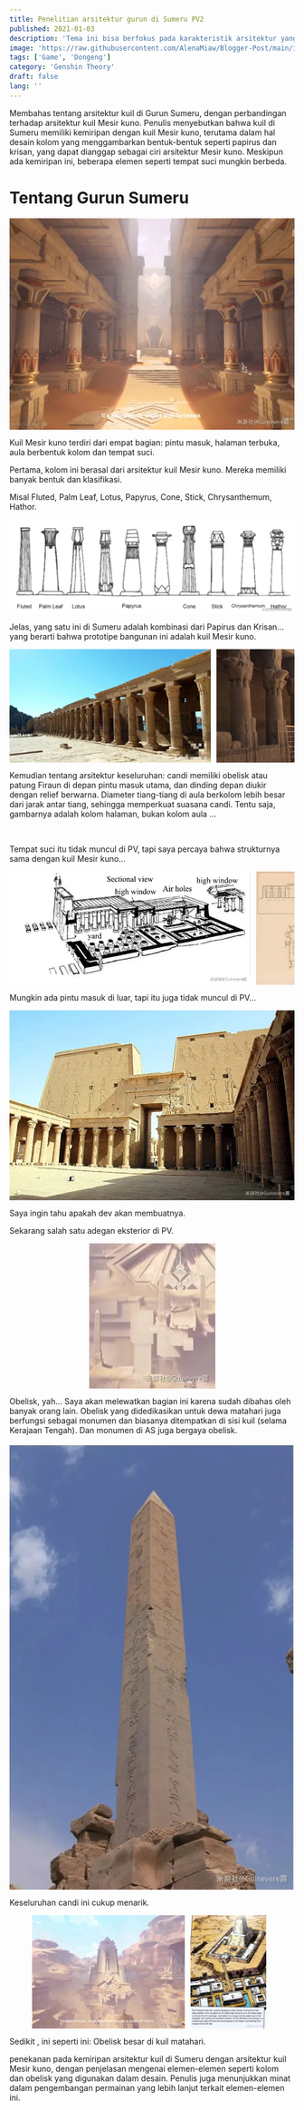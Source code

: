 ```yaml
---
title: Penelitian arsitektur gurun di Sumeru PV2
published: 2021-01-03
description: 'Tema ini bisa berfokus pada karakteristik arsitektur yang unik atau khusus untuk lingkungan gurun, sejarah perkembangan arsitektur di wilayah tersebut'
image: 'https://raw.githubusercontent.com/AlenaMiaw/Blogger-Post/main/image/genshin-impact-sumeru.jpg'
tags: ['Game', 'Dongeng']
category: 'Genshin Theory'
draft: false 
lang: ''
---
```



<p>Membahas tentang arsitektur kuil di Gurun Sumeru, dengan perbandingan terhadap arsitektur kuil Mesir kuno. Penulis menyebutkan bahwa kuil di Sumeru memiliki kemiripan dengan kuil Mesir kuno, terutama dalam hal desain kolom yang menggambarkan bentuk-bentuk seperti papirus dan krisan, yang dapat dianggap sebagai ciri arsitektur Mesir kuno. Meskipun ada kemiripan ini, beberapa elemen seperti tempat suci mungkin berbeda.</p>
<h1>Tentang Gurun Sumeru</h1>
<div class="separator" style="display:flex; justify-content:center">
<img alt="arsitektur gurun" border="0" data-original-height="577" data-original-width="526" src="https://raw.githubusercontent.com/AlenaMiaw/Blogger-Post/main/image/dari-hoyolab.png" /></div>
<div>
  <p>Kuil Mesir kuno terdiri dari empat bagian: pintu masuk, halaman terbuka, aula berbentuk kolom dan tempat suci.</p>
  <p>Pertama, kolom ini berasal dari arsitektur kuil Mesir kuno. Mereka memiliki banyak bentuk dan klasifikasi.</p>
  <p>Misal Fluted, Palm Leaf, Lotus, Papyrus, Cone, Stick, Chrysanthemum, Hathor.</p>
</div>
<div class="separator" style="display:flex; justify-content:center">
<img alt="arsitektur gurun" border="0" data-original-height="577" data-original-width="526" src="https://raw.githubusercontent.com/AlenaMiaw/Blogger-Post/main/image/dari-hoyolab1.png" /></div>
<div>
  <p>Jelas, yang satu ini di Sumeru adalah kombinasi dari Papirus dan Krisan... yang berarti bahwa prototipe bangunan ini adalah kuil Mesir kuno.</p>
</div>
<div style="display: flex; overflow-x: auto; white-space: nowrap;">
  <img alt="no image" class="c sz" src="https://raw.githubusercontent.com/AlenaMiaw/Blogger-Post/main/image/dari-hoyolab2.png" style="max-height: 200px; margin-right: 10px;" />
  <img alt="no image" class="c sz" src="https://raw.githubusercontent.com/AlenaMiaw/Blogger-Post/main/image/dari-hoyolab3.png" style="max-height: 200px; margin-right: 10px;" />
  <img alt="no image" class="c sz" src="https://raw.githubusercontent.com/AlenaMiaw/Blogger-Post/main/image/dari-hoyolab4.png" style="max-height: 200px;" />
</div>

<div>
  <p>Kemudian tentang arsitektur keseluruhan: candi memiliki obelisk atau patung Firaun di depan pintu masuk utama, dan dinding depan diukir dengan relief berwarna. Diameter tiang-tiang di aula berkolom lebih besar dari jarak antar tiang, sehingga memperkuat suasana candi. Tentu saja, gambarnya adalah kolom halaman, bukan kolom aula ...</p><br />
</div>
<p>Tempat suci itu tidak muncul di PV, tapi saya percaya bahwa strukturnya sama dengan kuil Mesir kuno...</p>
<div style="display: flex; overflow-x: auto; white-space: nowrap;">
  <img style="max-height: 200px; margin-right: 10px;" alt="no image" class="c sz" src="https://raw.githubusercontent.com/AlenaMiaw/Blogger-Post/main/image/dari-hoyolab5.png" />
  <img style="max-height: 200px; margin-right: 10px;" alt="no image" class="c sz" src="https://raw.githubusercontent.com/AlenaMiaw/Blogger-Post/main/image/dari-hoyolab6.png" />
</div>
<p>Mungkin ada pintu masuk di luar, tapi itu juga tidak muncul di PV...</p>
<div class="separator" style="display:flex; justify-content:center"><img alt="arsitektur gurun" border="0" data-original-height="577" data-original-width="526" src="https://raw.githubusercontent.com/AlenaMiaw/Blogger-Post/main/image/dari-hoyolab7.png" /></div>
<p>Saya ingin tahu apakah dev akan membuatnya.</p>
<p> Sekarang salah satu adegan eksterior di PV.</p>
<div class="separator" style="display:flex; justify-content:center">
<img alt="arsitektur gurun" border="0" data-original-height="577" data-original-width="526" src="https://raw.githubusercontent.com/AlenaMiaw/Blogger-Post/main/image/dari-hoyolab8.png" /></div>
<p>Obelisk, yah... Saya akan melewatkan bagian ini karena sudah dibahas oleh banyak orang lain. Obelisk yang didedikasikan untuk dewa matahari juga berfungsi sebagai monumen dan biasanya ditempatkan di sisi kuil (selama Kerajaan Tengah). Dan monumen di AS juga bergaya obelisk.</p>
<div style="justify-content:center; display:flex" style="clear: both;">
<img alt="arsitektur gurun" border="0" data-original-height="577" data-original-width="526" src="https://raw.githubusercontent.com/AlenaMiaw/Blogger-Post/main/image/dari-hoyolab9.png" /></div>
<p>Keseluruhan candi ini cukup menarik.</p>
<div style="display:flex; justify-content:center;">
  <img style="max-height: 200px; margin-right: 10px;" alt="no image" class="c sz" src="https://raw.githubusercontent.com/AlenaMiaw/Blogger-Post/main/image/dari-hoyolab10.png" />
  <img style="max-height: 200px; margin-right: 10px;" alt="no image" class="c sz" src="https://raw.githubusercontent.com/AlenaMiaw/Blogger-Post/main/image/dari-hoyolab11.png" />
</div>
<p>Sedikit , ini seperti ini: Obelisk besar di kuil matahari.</p>
<p>penekanan pada kemiripan arsitektur kuil di Sumeru dengan arsitektur kuil Mesir kuno, dengan penjelasan mengenai elemen-elemen seperti kolom dan obelisk yang digunakan dalam desain. Penulis juga menunjukkan minat dalam pengembangan permainan yang lebih lanjut terkait elemen-elemen ini.</p>

<style>
     ::-webkit-scrollbar {
    width: 1px;
}
 
::-webkit-scrollbar-track { 
    background: transparent;    
}
 
::-webkit-scrollbar-thumb {
    background: transparent;
}
     
     
         .drK ::-webkit-scrollbar {
    width: 1px;
}
 
.drK ::-webkit-scrollbar-track { 
    background: transparent;    
}
 
.drK ::-webkit-scrollbar-thumb {
    background: transparent;
}
</style>